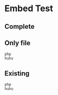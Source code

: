 # Embed Test

## Complete

[embed]:# (path: embedme.php, lang: php, match: ^.*$)

## Only file

[embed]:# (path: embedme.php)

```
php
huhu
```

## Existing

[embed]:# (path: embedme.php, lang: php)

```
php
huhu
```
